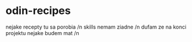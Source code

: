 # odin-recipes
nejake recepty tu sa porobia /n
skills nemam ziadne /n
dufam ze na konci projektu nejake budem mat /n
